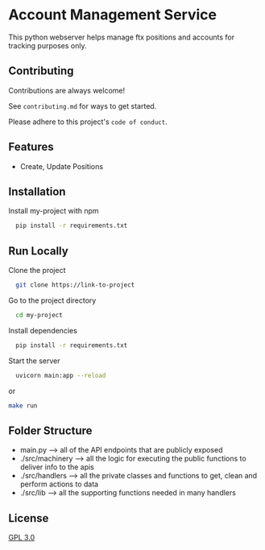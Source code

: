 # Account Management Service

This python webserver helps manage ftx positions and accounts for tracking purposes only.

## Contributing

Contributions are always welcome!

See `contributing.md` for ways to get started.

Please adhere to this project's `code of conduct`.

## Features

- Create, Update Positions

## Installation

Install my-project with npm

```bash
  pip install -r requirements.txt
```

## Run Locally

Clone the project

```bash
  git clone https://link-to-project
```

Go to the project directory

```bash
  cd my-project
```

Install dependencies

```bash
  pip install -r requirements.txt
```

Start the server

```bash
  uvicorn main:app --reload
```

or

```bash
make run
```

## Folder Structure

- main.py --> all of the API endpoints that are publicly exposed
- ./src/machinery --> all the logic for executing the public functions to deliver info to the apis
- ./src/handlers --> all the private classes and functions to get, clean and perform actions to data
- ./src/lib --> all the supporting functions needed in many handlers

## License

[GPL 3.0](https://choosealicense.com/licenses/gpl-3.0/)
